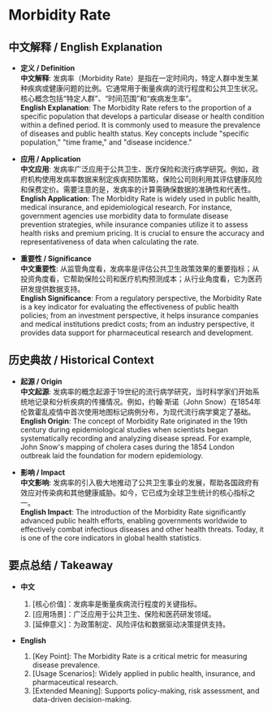 # Morbidity Rate

## 中文解释 / English Explanation

* **定义 / Definition**  
  **中文解释**: 发病率（Morbidity Rate）是指在一定时间内，特定人群中发生某种疾病或健康问题的比例。它通常用于衡量疾病的流行程度和公共卫生状况。核心概念包括“特定人群”、“时间范围”和“疾病发生率”。  
  **English Explanation**: The Morbidity Rate refers to the proportion of a specific population that develops a particular disease or health condition within a defined period. It is commonly used to measure the prevalence of diseases and public health status. Key concepts include "specific population," "time frame," and "disease incidence."

* **应用 / Application**  
  **中文应用**: 发病率广泛应用于公共卫生、医疗保险和流行病学研究。例如，政府机构使用发病率数据来制定疾病预防策略，保险公司则利用其评估健康风险和保费定价。需要注意的是，发病率的计算需确保数据的准确性和代表性。  
  **English Application**: The Morbidity Rate is widely used in public health, medical insurance, and epidemiological research. For instance, government agencies use morbidity data to formulate disease prevention strategies, while insurance companies utilize it to assess health risks and premium pricing. It is crucial to ensure the accuracy and representativeness of data when calculating the rate.

* **重要性 / Significance**  
  **中文重要性**: 从监管角度看，发病率是评估公共卫生政策效果的重要指标；从投资角度看，它帮助保险公司和医疗机构预测成本；从行业角度看，它为医药研发提供数据支持。  
  **English Significance**: From a regulatory perspective, the Morbidity Rate is a key indicator for evaluating the effectiveness of public health policies; from an investment perspective, it helps insurance companies and medical institutions predict costs; from an industry perspective, it provides data support for pharmaceutical research and development.

## 历史典故 / Historical Context

* **起源 / Origin**  
  **中文起源**: 发病率的概念起源于19世纪的流行病学研究，当时科学家们开始系统地记录和分析疾病的传播情况。例如，约翰·斯诺（John Snow）在1854年伦敦霍乱疫情中首次使用地图标记病例分布，为现代流行病学奠定了基础。  
  **English Origin**: The concept of Morbidity Rate originated in the 19th century during epidemiological studies when scientists began systematically recording and analyzing disease spread. For example, John Snow's mapping of cholera cases during the 1854 London outbreak laid the foundation for modern epidemiology.

* **影响 / Impact**  
  **中文影响**: 发病率的引入极大地推动了公共卫生事业的发展，帮助各国政府有效应对传染病和其他健康威胁。如今，它已成为全球卫生统计的核心指标之一。  
  **English Impact**: The introduction of the Morbidity Rate significantly advanced public health efforts, enabling governments worldwide to effectively combat infectious diseases and other health threats. Today, it is one of the core indicators in global health statistics.

## 要点总结 / Takeaway

* **中文**  
  1. [核心价值]：发病率是衡量疾病流行程度的关键指标。  
  2. [应用场景]：广泛应用于公共卫生、保险和医药研发领域。  
  3. [延伸意义]：为政策制定、风险评估和数据驱动决策提供支持。

* **English**  
  1. [Key Point]: The Morbidity Rate is a critical metric for measuring disease prevalence.  
  2. [Usage Scenarios]: Widely applied in public health, insurance, and pharmaceutical research.  
  3. [Extended Meaning]: Supports policy-making, risk assessment, and data-driven decision-making.